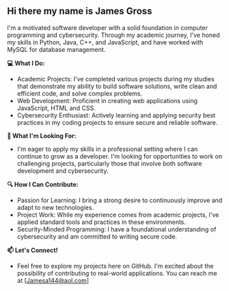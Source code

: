 ## Hi there my name is James Gross

I'm a motivated software developer with a solid foundation in computer programming and cybersecurity. Through my academic journey, I've honed my skills in Python, Java, C++, and JavaScript, and have worked with MySQL for database management.

**💻 What I Do:**
 -  Academic Projects: I've completed various projects during my studies that demonstrate my ability to build software solutions, write clean and efficient code, and solve complex problems.
 - Web Development: Proficient in creating web applications using JavaScript, HTML and CSS.
 - Cybersecurity Enthusiast: Actively learning and applying security best practices in my coding projects to ensure secure and reliable software.

**🚀 What I'm Looking For:**
 - I'm eager to apply my skills in a professional setting where I can continue to grow as a developer. I'm looking for opportunities to work on challenging projects, particularly those that involve both software development and cybersecurity.

**🔍 How I Can Contribute:**
 - Passion for Learning: I bring a strong desire to continuously improve and adapt to new technologies.
 - Project Work: While my experience comes from academic projects, I've applied standard tools and practices in these environments.
 - Security-Minded Programming: I have a foundational understanding of cybersecurity and am committed to writing secure code.

**📫 Let's Connect!**
 - Feel free to explore my projects here on GitHub. I'm excited about the possibility of contributing to real-world applications. You can reach me at [Jamesa144@aol.com]

<!--
**Jamesa144/Jamesa144** is a ✨ _special_ ✨ repository because its `README.md` (this file) appears on your GitHub profile.

Here are some ideas to get you started:

- 🔭 I’m currently working on ...
- 🌱 I’m currently learning ...
- 👯 I’m looking to collaborate on ...
- 🤔 I’m looking for help with ...
- 💬 Ask me about ...
- 📫 How to reach me: ...
- 😄 Pronouns: ...
- ⚡ Fun fact: ...
-->
